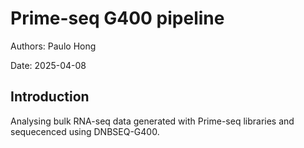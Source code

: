 
# Prime-seq G400 pipeline

Authors:    Paulo
            Hong

Date: 2025-04-08

## Introduction
Analysing bulk RNA-seq data generated with Prime-seq libraries and sequecenced using DNBSEQ-G400.
